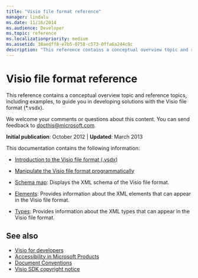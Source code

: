 ```yaml
---
title: "Visio file format reference"
manager: lindalu
ms.date: 11/16/2014
ms.audience: Developer
ms.topic: reference
ms.localizationpriority: medium
ms.assetid: 38aedff8-e7b5-0758-c573-0ffa6a244c9c
description: "This reference contains a conceptual overview topic and reference topics, including examples, to guide you in developing solutions with the Visio file format."
---
```


# Visio file format reference

This reference contains a conceptual overview topic and reference topics, including examples, to guide you in developing solutions with the Visio file format (\*.vsdx).
  
We welcome your comments or questions about this content. You can send feedback to [docthis@microsoft.com](mailto:docthis@microsoft.com).
  
 **Initial publication**: October 2012 | **Updated**: March 2013
  
This documentation contains the following information:
  
- [Introduction to the Visio file format (.vsdx)](introduction-to-the-visio-file-formatvsdx.md)
    
- [Manipulate the Visio file format programmatically](how-to-manipulate-the-visio-file-format-programmatically.md)
    
- [Schema map](schema-mapvisio-xml.md): Displays the XML schema of the Visio file format.
    
- [Elements](elementsvisio-xml.md): Provides information about the XML elements that can appear in the Visio file format.
    
- [Types](typesvisio-xml.md): Provides information about the XML types that can appear in the Visio file format.
    
## See also

- [Visio for developers](https://msdn.microsoft.com/office/aa905478.aspx) 
- [Accessibility in Microsoft Products](https://www.microsoft.com/enable/products/default.aspx)
- [Document Conventions](https://msdn.microsoft.com/office/aa905365.aspx) 
- [Visio SDK copyright notice](visio-sdk-copyright-notice.md)

    

